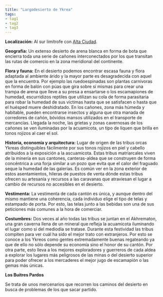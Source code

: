 ```yaml
---
title: "Largodesierto de Ykrea" 
tags: 
- tag1 
- tag2
- tag3
---
```



**Localización:** Al sur limítrofe con [Alta Ciudad](https://www.legendkeeper.com/app/ckvil5g57t6310808rct5ktxd/ckz8afwp8003c036c4hzh0yes/).

**Geografía:** Un extenso desierto de arena blanca en forma de bota que encierra toda una serie de cañones interconectados por los que transitan las rutas de comercio en la zona meridional del continente.

**Flora y fauna:** En el desierto podemos encontrar escasa fauna y flora adaptada al ambiente árido y la mayor parte es desagradecida con aquel que la encuentra. Por ejemplo las ruedoespinadas son plantas carnívoras en forma de balón con púas que gira sobre sí mismas para crear una trampa de arena que lleve a su presa a ensartarse o los escamapiones de humedad, escurridizos reptiles que utilizan su cola de forma parasitaria para robar la humedad de sus víctimas hasta que se satisfacen o hasta que el huésped muere deshidratado. En los cañones, zona más húmeda y habitable, pueden encontrarse insectos y alguna que otra manada de corredores de cañón, bóvidos mansos utilizados en el transporte de mercancías. Llegada la noche, las grietas y zonas cavernosas de los cañones se ven iluminadas por la acuamicota, un tipo de liquen que brilla en tonos rojizos al caer el sol.

**Historia, economía y arquitectura:** Lugar de origen de las tribus orcas Ykreas distinguibles fácilmente por sus tonos rojizos en piel y cabello atribuidos a la exposición a la ascuamicota. Estas tribus matriarcales viven de la minería en sus cantones, canteras-aldea que se construyen de forma concéntrica a una forja similar a un pozo que evita que el calor del fraguado seque la humedad de las galerías. Es común ver en la zona exterior de estos asentamientos, hileras de puestos de venta dónde estas tribus ofrecen su artesanía y recursos a las caravanas que atraviesan el lugar a cambio de recursos no accesibles en el desierto.

**Vestimenta:** La vestimenta de cada cantón es única, y aunque dentro del mismo mantiene una coherencia, cada individuo elige el tipo de telas y estampado de porta. Por esto, las telas junto a las bebidas son una de sus peticiones más comunes a la hora de comerciar.

**Costumbres:** Dos veces al año todas las tribus se juntan en el Akhrematon, una gran caverna llena de un mineral que refleja la acuamicota iluminando el lugar como si del mediodía se tratase. Durante esta festividad las tribus compiten para ver cuál ha sido el mejor trato con extranjeros. Por esto se conoce a los Ykreos como gentes extremadamente buenas regateando ya que de ello no sólo depende su economía sino el honor de su cantón. Por otra parte, esto lleva a los mejores exploradores y guerreros de cada aldea a explorar los lugares más peligrosos de las minas o del desierto superior para poder ofrecer a los mercaderes el mejor jugo de escamapión o las gemas más únicas.

**Los Buitres Pardos**

Se trata de unos mercenarios que recorren los caminos del desierto en busca de problemas de los que sacar partido.
